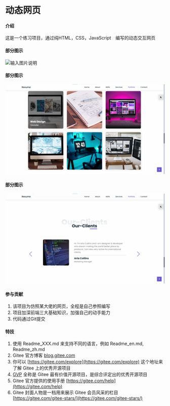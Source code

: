 # 动态网页

#### 介绍
这是一个练习项目，通过纯HTML，CSS，JavaScript　编写的动态交互网页

#### 部分图示


![输入图片说明](https://foruda.gitee.com/images/1659846868486663837/img.png "img.png")


#### 部分图示

![输入图片说明](images/5.png)

#### 部分图示

![输入图片说明](images/4.png)

#### 参与贡献

1.  该项目为仿照某大佬的网页，全程是自己参照编写
2.  项目加深前端三大基础知识，加强自己的动手能力
3.  代码通过Git提交


#### 特技

1.  使用 Readme\_XXX.md 来支持不同的语言，例如 Readme\_en.md, Readme\_zh.md
2.  Gitee 官方博客 [blog.gitee.com](https://blog.gitee.com)
3.  你可以 [https://gitee.com/explore](https://gitee.com/explore) 这个地址来了解 Gitee 上的优秀开源项目
4.  [GVP](https://gitee.com/gvp) 全称是 Gitee 最有价值开源项目，是综合评定出的优秀开源项目
5.  Gitee 官方提供的使用手册 [https://gitee.com/help](https://gitee.com/help)
6.  Gitee 封面人物是一档用来展示 Gitee 会员风采的栏目 [https://gitee.com/gitee-stars/](https://gitee.com/gitee-stars/)
